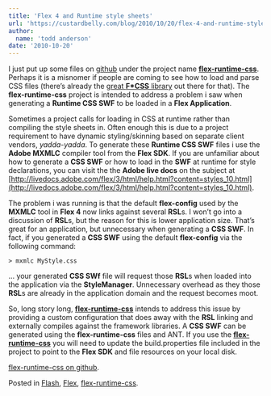 ```yaml
---
title: 'Flex 4 and Runtime style sheets'
url: 'https://custardbelly.com/blog/2010/10/20/flex-4-and-runtime-style-sheets/'
author:
  name: 'todd anderson'
date: '2010-10-20'
---
```


I just put up some files on [github](http://github.com/bustardcelly/) under the project name [**flex-runtime-css**](http://github.com/bustardcelly/flex-runtime-css). Perhaps it is a misnomer if people are coming to see how to load and parse CSS files (there’s already the [great **F*CSS** library](http://github.com/theflashbum/fcss) out there for that). The **flex-runtime-css** project is intended to address a problem i saw when generating a **Runtime CSS SWF** to be loaded in a **Flex Application**.

Sometimes a project calls for loading in CSS at runtime rather than compiling the style sheets in. Often enough this is due to a project requirement to have dynamic styling/skinning based on separate client vendors, _yadda-yadda_. To generate these **Runtime CSS SWF** files i use the **Adobe MXMLC** compiler tool from the **Flex SDK**. If you are unfamiliar about how to generate a **CSS SWF** or how to load in the **SWF** at runtime for style declarations, you can visit the the **Adobe live docs** on the subject at [http://livedocs.adobe.com/flex/3/html/help.html?content=styles_10.html](http://livedocs.adobe.com/flex/3/html/help.html?content=styles_10.html).

The problem i was running is that the default **flex-config** used by the **MXMLC** tool in **Flex 4** now links against several **RSL**s. I won’t go into a discussion of **RSL**s, but the reason for this is lower application size. That’s great for an application, but unnecessary when generating a **CSS SWF**. In fact, if you generated a **CSS SWF** using the default **flex-config** via the following command:
    
    > mxmlc MyStyle.css

… your generated **CSS SWf** file will request those **RSL**s when loaded into the application via the **StyleManager**. Unnecessary overhead as they those **RSL**s are already in the application domain and the request becomes moot.

So, long story long, **[flex-runtime-css](http://github.com/bustardcelly/flex-runtime-css)** intends to address this issue by providing a custom configuration that does away with the **RSL** linking and externally compiles against the framework libraries. A **CSS SWF** can be generated using the **flex-runtime-css** files and ANT. If you use the **[flex-runtime-css](http://github.com/bustardcelly/flex-runtime-css)** you will need to update the build.properties file included in the project to point to the **Flex SDK** and file resources on your local disk.

[flex-runtime-css on github](http://github.com/bustardcelly/flex-runtime-css).

Posted in [Flash](https://custardbelly.com/blog/category/flash/), [Flex](https://custardbelly.com/blog/category/flex/), [flex-runtime-css](https://custardbelly.com/blog/category/flex-runtime-css/).
